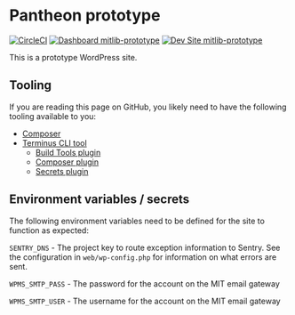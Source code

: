 # Pantheon prototype

[![CircleCI](https://circleci.com/gh/MITLibraries/mitlib-prototype/tree/master.svg?style=svg)](https://circleci.com/gh/MITLibraries/mitlib-prototype/tree/master)
[![Dashboard mitlib-prototype](https://img.shields.io/badge/dashboard-mitlib_prototype-yellow.svg)](https://dashboard.pantheon.io/sites/6f00abf5-3d86-46ac-93c6-43eab1f5c8aa#dev/code)
[![Dev Site mitlib-prototype](https://img.shields.io/badge/site-mitlib_prototype-blue.svg)](http://dev-mitlib-prototype.pantheonsite.io/)

This is a prototype WordPress site.

## Tooling

If you are reading this page on GitHub, you likely need to have the following
tooling available to you:

* [Composer](https://getcomposer.org/)
* [Terminus CLI tool](https://pantheon.io/docs/terminus)
  * [Build Tools plugin](https://github.com/pantheon-systems/terminus-build-tools-plugin)
  * [Composer plugin](https://github.com/pantheon-systems/terminus-composer-plugin)
  * [Secrets plugin](https://github.com/pantheon-systems/terminus-secrets-plugin)

## Environment variables / secrets

The following environment variables need to be defined for the site to
function as expected:

`SENTRY_DNS` - The project key to route exception information to Sentry. See
the configuration in `web/wp-config.php` for information on what errors are
sent.

`WPMS_SMTP_PASS` - The password for the account on the MIT email gateway

`WPMS_SMTP_USER` - The username for the account on the MIT email gateway
